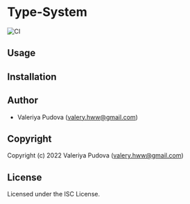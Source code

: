 # Type-System 

![CI](https://github.com/hww/open-goal-type-system-cl/workflows/CI/badge.svg?branch=master)

## Usage

## Installation

## Author

+ Valeriya Pudova (valery.hww@gmail.com)

## Copyright

Copyright (c) 2022 Valeriya Pudova (valery.hww@gmail.com)

## License

Licensed under the ISC License.
